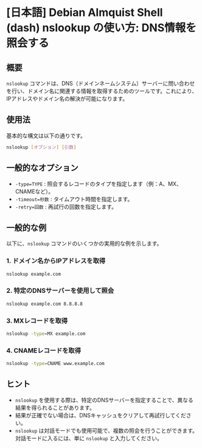 # [日本語] Debian Almquist Shell (dash) nslookup の使い方: DNS情報を照会する

## 概要
`nslookup` コマンドは、DNS（ドメインネームシステム）サーバーに問い合わせを行い、ドメイン名に関連する情報を取得するためのツールです。これにより、IPアドレスやドメイン名の解決が可能になります。

## 使用法
基本的な構文は以下の通りです。

```bash
nslookup [オプション] [引数]
```

## 一般的なオプション
- `-type=TYPE` : 照会するレコードのタイプを指定します（例：A、MX、CNAMEなど）。
- `-timeout=秒数` : タイムアウト時間を指定します。
- `-retry=回数` : 再試行の回数を指定します。

## 一般的な例
以下に、`nslookup` コマンドのいくつかの実用的な例を示します。

### 1. ドメイン名からIPアドレスを取得
```bash
nslookup example.com
```

### 2. 特定のDNSサーバーを使用して照会
```bash
nslookup example.com 8.8.8.8
```

### 3. MXレコードを取得
```bash
nslookup -type=MX example.com
```

### 4. CNAMEレコードを取得
```bash
nslookup -type=CNAME www.example.com
```

## ヒント
- `nslookup` を使用する際は、特定のDNSサーバーを指定することで、異なる結果を得られることがあります。
- 結果が正確でない場合は、DNSキャッシュをクリアして再試行してください。
- `nslookup` は対話モードでも使用可能で、複数の照会を行うことができます。対話モードに入るには、単に `nslookup` と入力してください。